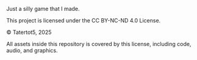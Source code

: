 Just a silly game that I made.



This project is licensed under the CC BY-NC-ND 4.0 License.

© Tatertot5, 2025

All assets inside this repository is covered by this license, including code, audio, and graphics.
